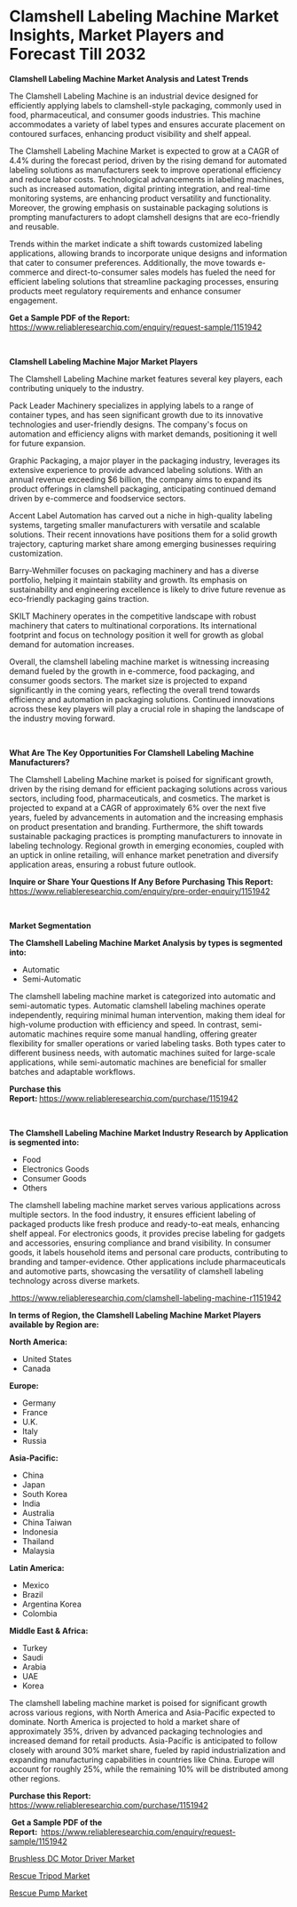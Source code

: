 <p><h1>Clamshell Labeling Machine Market Insights, Market Players and Forecast Till 2032</h1></p><p><strong>Clamshell Labeling Machine Market Analysis and Latest Trends</strong></p>
<p><p>The Clamshell Labeling Machine is an industrial device designed for efficiently applying labels to clamshell-style packaging, commonly used in food, pharmaceutical, and consumer goods industries. This machine accommodates a variety of label types and ensures accurate placement on contoured surfaces, enhancing product visibility and shelf appeal. </p><p>The Clamshell Labeling Machine Market is expected to grow at a CAGR of 4.4% during the forecast period, driven by the rising demand for automated labeling solutions as manufacturers seek to improve operational efficiency and reduce labor costs. Technological advancements in labeling machines, such as increased automation, digital printing integration, and real-time monitoring systems, are enhancing product versatility and functionality. Moreover, the growing emphasis on sustainable packaging solutions is prompting manufacturers to adopt clamshell designs that are eco-friendly and reusable.</p><p>Trends within the market indicate a shift towards customized labeling applications, allowing brands to incorporate unique designs and information that cater to consumer preferences. Additionally, the move towards e-commerce and direct-to-consumer sales models has fueled the need for efficient labeling solutions that streamline packaging processes, ensuring products meet regulatory requirements and enhance consumer engagement.</p></p>
<p><strong>Get a Sample PDF of the Report:&nbsp;</strong> <a href="https://www.reliableresearchiq.com/enquiry/request-sample/1151942?utm_campaign=1159&utm_medium=2&utm_source=Github&utm_content=ia&utm_term=19022025&utm_id=clamshell-labeling-machine">https://www.reliableresearchiq.com/enquiry/request-sample/1151942</a></p>
<p>&nbsp;</p>
<p><strong>Clamshell Labeling Machine Major Market Players</strong></p>
<p><p>The Clamshell Labeling Machine market features several key players, each contributing uniquely to the industry. </p><p>Pack Leader Machinery specializes in applying labels to a range of container types, and has seen significant growth due to its innovative technologies and user-friendly designs. The company's focus on automation and efficiency aligns with market demands, positioning it well for future expansion.</p><p>Graphic Packaging, a major player in the packaging industry, leverages its extensive experience to provide advanced labeling solutions. With an annual revenue exceeding $6 billion, the company aims to expand its product offerings in clamshell packaging, anticipating continued demand driven by e-commerce and foodservice sectors.</p><p>Accent Label Automation has carved out a niche in high-quality labeling systems, targeting smaller manufacturers with versatile and scalable solutions. Their recent innovations have positions them for a solid growth trajectory, capturing market share among emerging businesses requiring customization.</p><p>Barry-Wehmiller focuses on packaging machinery and has a diverse portfolio, helping it maintain stability and growth. Its emphasis on sustainability and engineering excellence is likely to drive future revenue as eco-friendly packaging gains traction.</p><p>SKILT Machinery operates in the competitive landscape with robust machinery that caters to multinational corporations. Its international footprint and focus on technology position it well for growth as global demand for automation increases.</p><p>Overall, the clamshell labeling machine market is witnessing increasing demand fueled by the growth in e-commerce, food packaging, and consumer goods sectors. The market size is projected to expand significantly in the coming years, reflecting the overall trend towards efficiency and automation in packaging solutions. Continued innovations across these key players will play a crucial role in shaping the landscape of the industry moving forward.</p></p>
<p>&nbsp;</p>
<p><strong>What Are The Key Opportunities For Clamshell Labeling Machine Manufacturers?</strong></p>
<p><p>The Clamshell Labeling Machine market is poised for significant growth, driven by the rising demand for efficient packaging solutions across various sectors, including food, pharmaceuticals, and cosmetics. The market is projected to expand at a CAGR of approximately 6% over the next five years, fueled by advancements in automation and the increasing emphasis on product presentation and branding. Furthermore, the shift towards sustainable packaging practices is prompting manufacturers to innovate in labeling technology. Regional growth in emerging economies, coupled with an uptick in online retailing, will enhance market penetration and diversify application areas, ensuring a robust future outlook.</p></p>
<p><strong>Inquire or Share Your Questions If Any Before Purchasing This Report:</strong> <a href="https://www.reliableresearchiq.com/enquiry/pre-order-enquiry/1151942?utm_campaign=1159&utm_medium=2&utm_source=Github&utm_content=ia&utm_term=19022025&utm_id=clamshell-labeling-machine">https://www.reliableresearchiq.com/enquiry/pre-order-enquiry/1151942</a></p>
<p>&nbsp;</p>
<p><strong>Market Segmentation</strong></p>
<p><strong>The Clamshell Labeling Machine Market Analysis by types is segmented into:</strong></p>
<p><ul><li>Automatic</li><li>Semi-Automatic</li></ul></p>
<p><p>The clamshell labeling machine market is categorized into automatic and semi-automatic types. Automatic clamshell labeling machines operate independently, requiring minimal human intervention, making them ideal for high-volume production with efficiency and speed. In contrast, semi-automatic machines require some manual handling, offering greater flexibility for smaller operations or varied labeling tasks. Both types cater to different business needs, with automatic machines suited for large-scale applications, while semi-automatic machines are beneficial for smaller batches and adaptable workflows.</p></p>
<p><strong>Purchase this Report:&nbsp;</strong><a href="https://www.reliableresearchiq.com/purchase/1151942?utm_campaign=1159&utm_medium=2&utm_source=Github&utm_content=ia&utm_term=19022025&utm_id=clamshell-labeling-machine">https://www.reliableresearchiq.com/purchase/1151942</a></p>
<p>&nbsp;</p>
<p><strong>The Clamshell Labeling Machine Market Industry Research by Application is segmented into:</strong></p>
<p><ul><li>Food</li><li>Electronics Goods</li><li>Consumer Goods</li><li>Others</li></ul></p>
<p><p>The clamshell labeling machine market serves various applications across multiple sectors. In the food industry, it ensures efficient labeling of packaged products like fresh produce and ready-to-eat meals, enhancing shelf appeal. For electronics goods, it provides precise labeling for gadgets and accessories, ensuring compliance and brand visibility. In consumer goods, it labels household items and personal care products, contributing to branding and tamper-evidence. Other applications include pharmaceuticals and automotive parts, showcasing the versatility of clamshell labeling technology across diverse markets.</p></p>
<p><a href="https://www.reliableresearchiq.com/clamshell-labeling-machine-r1151942?utm_campaign=1159&utm_medium=2&utm_source=Github&utm_content=ia&utm_term=19022025&utm_id=clamshell-labeling-machine">&nbsp;https://www.reliableresearchiq.com/clamshell-labeling-machine-r1151942</a></p>
<p><strong>In terms of Region, the Clamshell Labeling Machine Market Players available by Region are:</strong></p>
<p>
    <p> <strong> North America: </strong>
        <ul>
            <li>United States</li>
            <li>Canada</li>
        </ul>
        </p> 
    <p> <strong> Europe: </strong>
        <ul>
            <li>Germany</li>
            <li>France</li>
            <li>U.K.</li>
            <li>Italy</li>
            <li>Russia</li>
        </ul>
        </p> 
    <p> <strong> Asia-Pacific: </strong>
        <ul>
            <li>China</li>
            <li>Japan</li>
            <li>South Korea</li>
            <li>India</li>
            <li>Australia</li>
            <li>China Taiwan</li>
            <li>Indonesia</li>
            <li>Thailand</li>
            <li>Malaysia</li>
        </ul>
        </p> 
    <p> <strong> Latin America: </strong>
        <ul>
            <li>Mexico</li>
            <li>Brazil</li>
            <li>Argentina Korea</li>
            <li>Colombia</li>
        </ul>
        </p> 
    <p> <strong> Middle East & Africa: </strong>
        <ul>
            <li>Turkey</li>
            <li>Saudi</li>
            <li>Arabia</li>
            <li>UAE</li>
            <li>Korea</li>
        </ul>
    </p>
    </p>
<p><p>The clamshell labeling machine market is poised for significant growth across various regions, with North America and Asia-Pacific expected to dominate. North America is projected to hold a market share of approximately 35%, driven by advanced packaging technologies and increased demand for retail products. Asia-Pacific is anticipated to follow closely with around 30% market share, fueled by rapid industrialization and expanding manufacturing capabilities in countries like China. Europe will account for roughly 25%, while the remaining 10% will be distributed among other regions.</p></p>
<p><strong>Purchase this Report: </strong><a href="https://www.reliableresearchiq.com/purchase/1151942?utm_campaign=1159&utm_medium=2&utm_source=Github&utm_content=ia&utm_term=19022025&utm_id=clamshell-labeling-machine">https://www.reliableresearchiq.com/purchase/1151942</a></p>
<p>&nbsp;<strong>Get a Sample PDF of the Report:&nbsp;&nbsp;</strong><a href="https://www.reliableresearchiq.com/enquiry/request-sample/1151942?utm_campaign=1159&utm_medium=2&utm_source=Github&utm_content=ia&utm_term=19022025&utm_id=clamshell-labeling-machine">https://www.reliableresearchiq.com/enquiry/request-sample/1151942</a></p>
<p><strong></strong></p>
<p><p><a href="https://github.com/zoccohaniech/Market-Research-Report-List-1/blob/main/brushless-dc-motor-driver-market.md?utm_campaign=1159&utm_medium=2&utm_source=Github&utm_content=ia&utm_term=19022025&utm_id=clamshell-labeling-machine">Brushless DC Motor Driver Market</a></p><p><a href="https://github.com/ancsyanagha/Market-Research-Report-List-1/blob/main/rescue-tripod-market.md?utm_campaign=1159&utm_medium=2&utm_source=Github&utm_content=ia&utm_term=19022025&utm_id=clamshell-labeling-machine">Rescue Tripod Market</a></p><p><a href="https://github.com/ansanokajabi/Market-Research-Report-List-1/blob/main/rescue-pump-market.md?utm_campaign=1159&utm_medium=2&utm_source=Github&utm_content=ia&utm_term=19022025&utm_id=clamshell-labeling-machine">Rescue Pump Market</a></p></p>